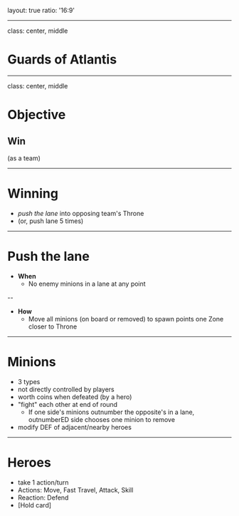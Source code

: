 layout: true
ratio: '16:9'

---

class: center, middle

# Guards of Atlantis

---

class: center, middle

# Objective

<h2>Win</h2> (as a team)

---

# Winning

* *push the lane* into opposing team's Throne
* (or, push lane 5 times)

---

# Push the lane

* **When**
  - No enemy minions in a lane at any point

--
* **How**
  - Move all minions (on board or removed) to spawn points one Zone closer to Throne

---

# Minions

* 3 types
* not directly controlled by players
* worth coins when defeated (by a hero)
* "fight" each other at end of round
  - If one side's minions outnumber the opposite's in a lane, outnumberED side chooses one minion to remove
* modify DEF of adjacent/nearby heroes

---

# Heroes

* take 1 action/turn
* Actions: Move, Fast Travel, Attack, Skill
* Reaction: Defend
* [Hold card]
